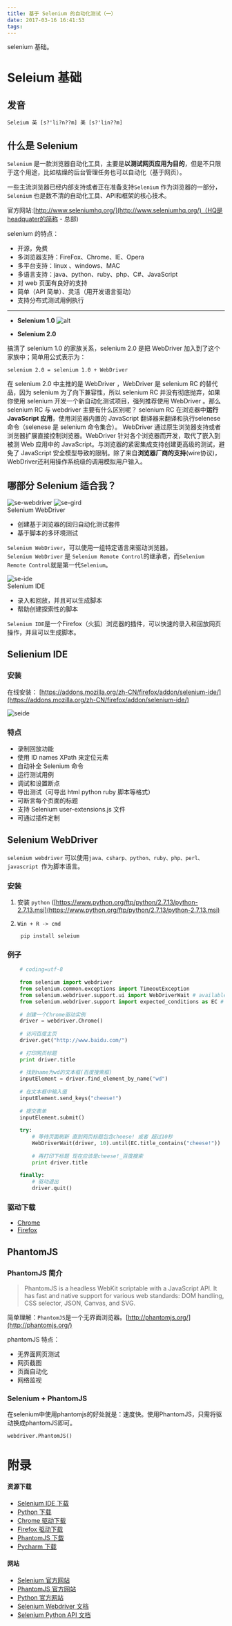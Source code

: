 ```yaml
---
title: 基于 Selenium 的自动化测试（一）
date: 2017-03-16 16:41:53
tags:
---
```

selenium 基础。

<!-- more -->

# Seleium 基础

## 发音

  `Seleium 英 [s?'li?n??m] 美 [s?'lin??m]`
  
## 什么是 Selenium

`Selenium` 是一款浏览器自动化工具，主要是**以测试网页应用为目的**，但是不只限于这个用途，比如枯燥的后台管理任务也可以自动化（基于网页）。

一些主流浏览器已经内部支持或者正在准备支持`Selenium` 作为浏览器的一部分，`Selenium` 也是数不清的自动化工具、API和框架的核心技术。

官方网站:[http://www.seleniumhq.org/](http://www.seleniumhq.org/)（HQ是headquater的简称 - 总部)

selenium 的特点：
+ 开源，免费
+ 多浏览器支持：FireFox、Chrome、IE、Opera
+ 多平台支持：linux 、windows、MAC
+ 多语言支持：java、python、ruby、php、C#、JavaScript
+ 对 web 页面有良好的支持
+ 简单（API 简单）、灵活（用开发语言驱动）
+ 支持分布式测试用例执行
---
+ **Selenium 1.0**
![alt](http://note.youdao.com/yws/api/personal/file/182FB56BDCEC42689BAD333B9E5E8A8F?method=download&shareKey=505e7160f840d4cf5d841fc1285bd79f)

+ **Selenium 2.0**  

搞清了 selenium 1.0 的家族关系，selenium 2.0 是把 WebDriver 加入到了这个家族中；简单用公式表示为：
    
    selenium 2.0 = selenium 1.0 + WebDriver

在 selenium 2.0 中主推的是 WebDriver ，WebDriver 是 selenium RC 的替代品，因为 selenium 为了向下兼容性，所以 selenium RC 并没有彻底抛弃，如果你使用 selenium 开发一个新自动化测试项目，强列推荐使用 WebDriver 。那么 selenium RC 与 webdriver 主要有什么区别呢？
selenium RC 在浏览器中**运行 JavaScript 应用**，使用浏览器内置的 JavaScript 翻译器来翻译和执行selenese 命令（selenese 是 selenium 命令集合）。
WebDriver 通过原生浏览器支持或者浏览器扩展直接控制浏览器。WebDriver 针对各个浏览器而开发，取代了嵌入到被测 Web 应用中的 JavaScript。与浏览器的紧密集成支持创建更高级的测试，避免了
JavaScript 安全模型导致的限制。除了来自**浏览器厂商的支持**(wire协议)，WebDriver还利用操作系统级的调用模拟用户输入。

## 哪部分 Selenium 适合我？

![se-webdriver](http://www.seleniumhq.org/images/selenium-logo.png)
![se-gird](http://www.seleniumhq.org/images/selenium-grid-logo.png)    
Selenium WebDriver  

+ 创建基于浏览器的回归自动化测试套件
+ 基于脚本的多环境测试

`Selenium WebDriver`，可以使用一组特定语言来驱动浏览器。  
`Selenium WebDriver` 是 `Selenium Remote Control`的继承者，而`Selenium Remote Control`就是第一代`Selenium`。

![se-ide](http://www.seleniumhq.org/images/selenium-ide-logo.png)  
Selenium IDE
+ 录入和回放，并且可以生成脚本
+ 帮助创建探索性的脚本

`Selenium IDE`是一个Firefox（火狐）浏览器的插件，可以快速的录入和回放网页操作，并且可以生成脚本。

## Selienium IDE
    
### 安装

在线安装： [https://addons.mozilla.org/zh-CN/firefox/addon/selenium-ide/](https://addons.mozilla.org/zh-CN/firefox/addon/selenium-ide/)

![seide](http://note.youdao.com/yws/api/personal/file/69FDBAE160D045619190D3865D0C2318?method=download&shareKey=6c008d99689b6cf6f4ca8c6916a8fa8d)

### 特点

+ 录制回放功能
+ 使用 ID names XPath 来定位元素
+ 自动补全 Selenium 命令
+ 运行测试用例
+ 调试和设置断点
+ 导出测试（可导出 html python ruby 脚本等格式）
+ 可断言每个页面的标题
+ 支持 Selenium user-extensions.js 文件
+ 可通过插件定制

## Selenium WebDriver

`selenium webdriver` 可以使用`java、csharp、python、ruby、php、perl、javascript `作为脚本语言。

### 安装

1. 安装 `python` ([https://www.python.org/ftp/python/2.7.13/python-2.7.13.msi](https://www.python.org/ftp/python/2.7.13/python-2.7.13.msi)
2. `Win + R -> cmd`
    
        pip install seleium

### 例子

```python
    # coding=utf-8
    
    from selenium import webdriver
    from selenium.common.exceptions import TimeoutException
    from selenium.webdriver.support.ui import WebDriverWait # available since 2.4.0
    from selenium.webdriver.support import expected_conditions as EC # available since 2.26.0
    
    # 创建一个Chrome驱动实例
    driver = webdriver.Chrome()
    
    # 访问百度主页
    driver.get("http://www.baidu.com/")
    
    # 打印网页标题
    print driver.title
    
    # 找到name为wd的文本框(百度搜索框)
    inputElement = driver.find_element_by_name("wd")
    
    # 在文本框中输入值
    inputElement.send_keys("cheese!")
    
    # 提交表单
    inputElement.submit()
    
    try:
        # 等待页面刷新 直到网页标题包含cheese! 或者 超过10秒
        WebDriverWait(driver, 10).until(EC.title_contains("cheese!"))
    
        # 再打印下标题 现在应该是cheese!_百度搜索
        print driver.title
    
    finally:
        # 驱动退出
        driver.quit()
```
        
### 驱动下载

+  [Chrome](https://chromedriver.storage.googleapis.com/2.28/chromedriver_win32.zip)
+  [Firefox](https://github.com/mozilla/geckodriver/releases/download/v0.15.0/geckodriver-v0.15.0-win64.zip)

## PhantomJS

### PhantomJS 简介

>PhantomJS is a headless WebKit scriptable with a JavaScript API. It has fast and native support for various web standards: DOM handling, CSS selector, JSON, Canvas, and SVG.

简单理解：`PhantomJS`是一个无界面浏览器。[http://phantomjs.org/](http://phantomjs.org/)

phantomJS 特点：

+ 无界面网页测试
+ 网页截图
+ 页面自动化
+ 网络监视

### Selenium + PhantomJS

在selenium中使用phantomjs的好处就是：速度快。使用PhantomJS，只需将驱动换成phantomJS即可。

    webdriver.PhantomJS()
    
# 附录

#### 资源下载

+ [Selenium IDE 下载](https://addons.mozilla.org/zh-CN/firefox/addon/selenium-ide/)
+ [Python 下载](https://www.python.org/ftp/python/2.7.13/python-2.7.13.msi)
+ [Chrome 驱动下载](https://chromedriver.storage.googleapis.com/2.28/chromedriver_win32.zip)
+ [Firefox 驱动下载](https://github.com/mozilla/geckodriver/releases/download/v0.15.0/geckodriver-v0.15.0-win64.zip)
+ [PhantomJS 下载](https://bitbucket.org/ariya/phantomjs/downloads/phantomjs-2.1.1-windows.zip)
+ [Pycharm 下载](https://www.jetbrains.com/pycharm/download)

#### 网站

+ [Selenium 官方网站](http://www.seleniumhq.org)
+ [PhantomJS 官方网站](http://phantomjs.org/)
+ [Python 官方网站](https://www.python.org/)
+ [Selenium Webdriver 文档](http://www.seleniumhq.org/docs/03_webdriver.jsp)
+ [Selenium Python API 文档](http://seleniumhq.github.io/selenium/docs/api/py/index.html)
